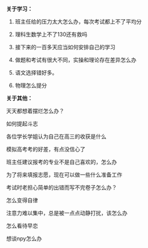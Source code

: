 **关于学习：**

1. 班主任给的压力太大怎么办，每次考试都上不了平均分

2. 理科生数学上不了130还有救吗

3. 接下来的一百多天应当如何安排自己的学习

4. 做题和考试有很大不同，实操和理论存在差异怎么办

5. 语文选择错好多。

6. 物理怎么提分

**关于其他：**

天天都想着摆烂怎么办？

如何提起斗志

各位学长学姐认为自己在高三的收获是什么

模拟高考考的好差，有点没信心了

班主任建议报考的专业不是自己喜欢的，怎么办

为了将来填报志愿，现在可以做一些什么准备工作

考试时老担心简单的出错而写不完卷子怎么办？

怎么变得自律

注意力难以集中，总是被一点点动静打扰，该怎么办

怎么看待早恋

想谈npy怎么办